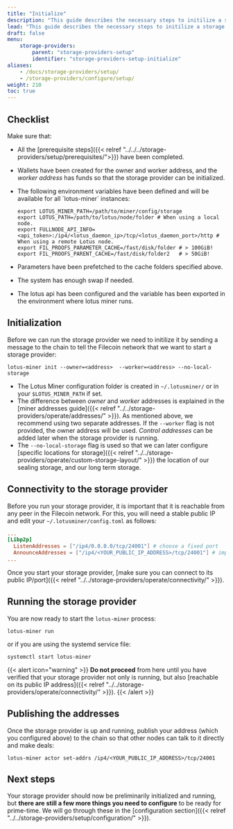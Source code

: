```yaml
---
title: "Initialize"
description: "This guide describes the necessary steps to initilize a storage provider on-chain."
lead: "This guide describes the necessary steps to initilize a storage provider on-chain."
draft: false
menu:
    storage-providers:
        parent: "storage-providers-setup"
        identifier: "storage-providers-setup-initialize"
aliases:
    - /docs/storage-providers/setup/
    - /storage-providers/configure/setup/
weight: 210
toc: true
---
```


## Checklist

Make sure that:

- All the [prerequisite steps]({{< relref "../../../storage-providers/setup/prerequisites/">}}) have been completed.
- Wallets have been created for the owner and worker address, and the _worker address_ has funds so that the storage provider can be initialized.
- The following environment variables have been defined and will be available for all ´lotus-miner` instances:

  ```plaintext
  export LOTUS_MINER_PATH=/path/to/miner/config/storage
  export LOTUS_PATH=/path/to/lotus/node/folder # When using a local node.
  export FULLNODE_API_INFO=<api_token>:/ip4/<lotus_daemon_ip>/tcp/<lotus_daemon_port>/http # When using a remote Lotus node.
  export FIL_PROOFS_PARAMETER_CACHE=/fast/disk/folder # > 100GiB!
  export FIL_PROOFS_PARENT_CACHE=/fast/disk/folder2   # > 50GiB!
  ```

- Parameters have been prefetched to the cache folders specified above.
- The system has enough swap if needed.
- The lotus api has been configured and the variable has been exported in the environment where lotus miner runs.

## Initialization

Before we can run the storage provider we need to initilize it by sending a message to the chain to tell the Filecoin network that we want to start a storage provider:

```shell
lotus-miner init --owner=<address>  --worker=<address> --no-local-storage
```

- The Lotus Miner configuration folder is created in `~/.lotusminer/` or in your `$LOTUS_MINER_PATH` if set.
- The difference between _owner_ and _worker_ addresses is explained in the [miner addresses guide]({{< relref "../../storage-providers/operate/addresses/" >}}). As mentioned above, we recommend using two separate addresses. If the `--worker` flag is not provided, the owner address will be used. _Control addresses_ can be added later when the storage provider is running.
- The `--no-local-storage` flag is used so that we can later configure [specific locations for storage]({{< relref "../../storage-providers/operate/custom-storage-layout/" >}}) the location of our sealing storage, and our long term storage.

## Connectivity to the storage provider

Before you run your storage provider, it is important that it is reachable from any peer in the Filecoin network. For this, you will need a stable public IP and edit your `~/.lotusminer/config.toml` as follows:

```toml
...
[Libp2p]
  ListenAddresses = ["/ip4/0.0.0.0/tcp/24001"] # choose a fixed port
  AnnounceAddresses = ["/ip4/<YOUR_PUBLIC_IP_ADDRESS>/tcp/24001"] # important!
...
```

Once you start your storage provider, [make sure you can connect to its public IP/port]({{< relref "../../storage-providers/operate/connectivity/" >}}).

## Running the storage provider

You are now ready to start the `lotus-miner` process:

```shell
lotus-miner run
```

or if you are using the systemd service file:

```shell
systemctl start lotus-miner
```

{{< alert icon="warning" >}}
**Do not proceed** from here until you have verified that your storage provider not only is running, but also [reachable on its public IP address]({{< relref "../../storage-providers/operate/connectivity/" >}}).
{{< /alert >}}

## Publishing the addresses

Once the storage provider is up and running, publish your address (which you configured above) to the chain so that other nodes can talk to it directly and make deals:

```shell
lotus-miner actor set-addrs /ip4/<YOUR_PUBLIC_IP_ADDRESS>/tcp/24001
```

## Next steps

Your storage provider should now be preliminarily initialized and running, but **there are still a few more things you need to configure** to be ready for prime-time. We will go through these in the [configuration section]({{< relref "../../storage-providers/setup/configuration/" >}}).